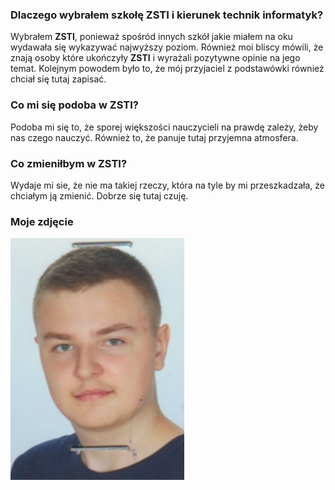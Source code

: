 ### Dlaczego wybrałem szkołę ZSTI i kierunek technik informatyk?
Wybrałem **ZSTI**, ponieważ spośród innych szkół jakie miałem na oku wydawała się wykazywać najwyższy poziom. Również moi bliscy mówili, że znają osoby które ukończyły **ZSTI** i wyrażali pozytywne opinie na jego temat. Kolejnym powodem było to, że mój przyjaciel z podstawówki również chciał się tutaj zapisać.
### Co mi się podoba w ZSTI?
Podoba mi się to, że sporej większości nauczycieli na prawdę zależy, żeby nas czego nauczyć. Również to, że panuje tutaj przyjemna atmosfera.
### Co zmieniłbym w ZSTI?
Wydaje mi sie, że nie ma takiej rzeczy, która na tyle by mi przeszkadzała, że chciałym ją zmienić. Dobrze się tutaj czuję.
### Moje zdjęcie
![Moje zdjęcie](zdjecie.jpg.png)

